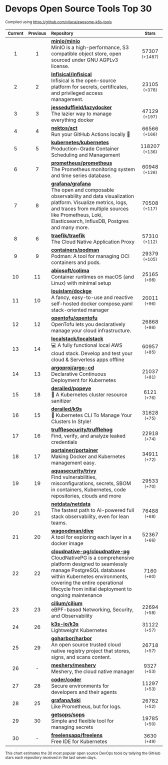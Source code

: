 # Devops Open Source Tools Top 30
<sup>Compiled using https://github.com/vilaca/awesome-k8s-tools</sup>
<div align="center">

|<sub>Current</sub>|<sub>Previous</sub>|<sub>Repository</sub>|<sub>Stars</sub>|
|:---:|:---:|:---|:---:|
|1|1|[**minio/minio**](https://github.com/minio/minio)<br/>MinIO is a high-performance, S3 compatible object store, open sourced under GNU AGPLv3 license.|57307 <sup>(+1487)</sup>|
|2|2|[**Infisical/infisical**](https://github.com/Infisical/infisical)<br/>Infisical is the open-source platform for secrets, certificates, and privileged access management.|23105 <sup>(+378)</sup>|
|3|3|[**jesseduffield/lazydocker**](https://github.com/jesseduffield/lazydocker)<br/>The lazier way to manage everything docker|47129 <sup>(+197)</sup>|
|4|4|[**nektos/act**](https://github.com/nektos/act)<br/>Run your GitHub Actions locally 🚀|66566 <sup>(+166)</sup>|
|5|5|[**kubernetes/kubernetes**](https://github.com/kubernetes/kubernetes)<br/>Production-Grade Container Scheduling and Management|118207 <sup>(+136)</sup>|
|6|7|[**prometheus/prometheus**](https://github.com/prometheus/prometheus)<br/>The Prometheus monitoring system and time series database.|60948 <sup>(+126)</sup>|
|7|8|[**grafana/grafana**](https://github.com/grafana/grafana)<br/>The open and composable observability and data visualization platform. Visualize metrics, logs, and traces from multiple sources like Prometheus, Loki, Elasticsearch, InfluxDB, Postgres and many more. |70508 <sup>(+117)</sup>|
|8|6|[**traefik/traefik**](https://github.com/traefik/traefik)<br/>The Cloud Native Application Proxy|57310 <sup>(+112)</sup>|
|9|9|[**containers/podman**](https://github.com/containers/podman)<br/>Podman: A tool for managing OCI containers and pods.|29379 <sup>(+105)</sup>|
|10|11|[**abiosoft/colima**](https://github.com/abiosoft/colima)<br/>Container runtimes on macOS (and Linux) with minimal setup|25165 <sup>(+98)</sup>|
|11|10|[**louislam/dockge**](https://github.com/louislam/dockge)<br/>A fancy, easy-to-use and reactive self-hosted docker compose.yaml stack-oriented manager|20011 <sup>(+96)</sup>|
|12|12|[**opentofu/opentofu**](https://github.com/opentofu/opentofu)<br/>OpenTofu lets you declaratively manage your cloud infrastructure.|26868 <sup>(+86)</sup>|
|13|14|[**localstack/localstack**](https://github.com/localstack/localstack)<br/>💻 A fully functional local AWS cloud stack. Develop and test your cloud & Serverless apps offline|60957 <sup>(+85)</sup>|
|14|13|[**argoproj/argo-cd**](https://github.com/argoproj/argo-cd)<br/>Declarative Continuous Deployment for Kubernetes|21037 <sup>(+81)</sup>|
|15|18|[**derailed/popeye**](https://github.com/derailed/popeye)<br/>👀 A Kubernetes cluster resource sanitizer|6121 <sup>(+76)</sup>|
|16|15|[**derailed/k9s**](https://github.com/derailed/k9s)<br/>🐶 Kubernetes CLI To Manage Your Clusters In Style!|31628 <sup>(+75)</sup>|
|17|16|[**trufflesecurity/trufflehog**](https://github.com/trufflesecurity/trufflehog)<br/>Find, verify, and analyze leaked credentials|22918 <sup>(+74)</sup>|
|18|17|[**portainer/portainer**](https://github.com/portainer/portainer)<br/>Making Docker and Kubernetes management easy.|34911 <sup>(+72)</sup>|
|19|19|[**aquasecurity/trivy**](https://github.com/aquasecurity/trivy)<br/>Find vulnerabilities, misconfigurations, secrets, SBOM in containers, Kubernetes, code repositories, clouds and more|29533 <sup>(+70)</sup>|
|20|21|[**netdata/netdata**](https://github.com/netdata/netdata)<br/>The fastest path to AI-powered full stack observability, even for lean teams.|76488 <sup>(+68)</sup>|
|21|20|[**wagoodman/dive**](https://github.com/wagoodman/dive)<br/>A tool for exploring each layer in a docker image|52367 <sup>(+66)</sup>|
|22|22|[**cloudnative-pg/cloudnative-pg**](https://github.com/cloudnative-pg/cloudnative-pg)<br/>CloudNativePG is a comprehensive platform designed to seamlessly manage PostgreSQL databases within Kubernetes environments, covering the entire operational lifecycle from initial deployment to ongoing maintenance|7160 <sup>(+60)</sup>|
|23|23|[**cilium/cilium**](https://github.com/cilium/cilium)<br/>eBPF-based Networking, Security, and Observability|22694 <sup>(+58)</sup>|
|24|26|[**k3s-io/k3s**](https://github.com/k3s-io/k3s)<br/>Lightweight Kubernetes|31122 <sup>(+57)</sup>|
|25|29|[**goharbor/harbor**](https://github.com/goharbor/harbor)<br/>An open source trusted cloud native registry project that stores, signs, and scans content.|26718 <sup>(+57)</sup>|
|26|-|[**meshery/meshery**](https://github.com/meshery/meshery)<br/>Meshery, the cloud native manager|9327 <sup>(+53)</sup>|
|27|28|[**coder/coder**](https://github.com/coder/coder)<br/>Secure environments for developers and their agents|11297 <sup>(+53)</sup>|
|28|25|[**grafana/loki**](https://github.com/grafana/loki)<br/>Like Prometheus, but for logs.|26782 <sup>(+52)</sup>|
|29|30|[**getsops/sops**](https://github.com/getsops/sops)<br/>Simple and flexible tool for managing secrets|19785 <sup>(+50)</sup>|
|30|-|[**freelensapp/freelens**](https://github.com/freelensapp/freelens)<br/>Free IDE for Kubernetes|3630 <sup>(+49)</sup>|


</div>

<sub>This chart estimates the 30 most popular open source DevOps tools by tallying the GitHub stars each repository received in the last seven days.</sub>
